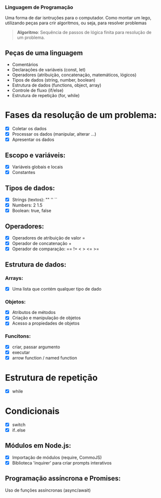 ### Linguagem de Programação

Uma forma de dar isntruções para o computador.
Como montar um lego, utilizando peças para crir algoritmos, ou seja, para resolver problemas

>   **Algoritmo**: Sequência de passos de lógica finita para resolução de um problema.

## Peças de uma linguagem

- Comentários
- Declarações de variáveis (const, let)
- Operadores (atribuição, concatenação, matemáticos, lógicos)
- Tipos de dados (string, number, boolean)
- Estrutura de dados (functions, object, array)
- Controle de fluxo (if/else)
- Estrutura de repetição (for, while)

# Fases da resolução de um problema:
- [x] Coletar os dados
- [x] Processar os dados (manipular, alterar ...)
- [x] Apresentar os dados

## Escopo e variáveis:
- [x] Variáveis globais e locais
- [x] Constantes

## Tipos de dados:
- [x] Strings (textos): "" '' ``
- [x] Numbers: 2 1.5
- [x] Boolean: true, false

## Operadores:
- [x] Operadores de atribuição de valor =
- [x] Operador de concatenação +
- [x] Operador de comparação: == != < > <= >=

## Estrutura de dados:

### Arrays:
- [x] Uma lista que contém qualquer tipo de dado

### Objetos:
- [x] Atributos de métodos
- [x] Criação e manipulação de objetos
- [x] Acesso a propiedades de objetos

### Funcitons:

- [x] criar, passar argumento
- [x] executar
- [x] arrow function / named function

# Estrutura de repetição

- [x] while

# Condicionais

- [x] switch
- [x] if..else

## Módulos em Node.js:

- [x] Importação de módulos (require, CommoJS)
- [x] Biblioteca 'inquirer' para criar prompts interativos

## Programação assíncrona e Promises:

Uso de funções assíncronas (async/await)